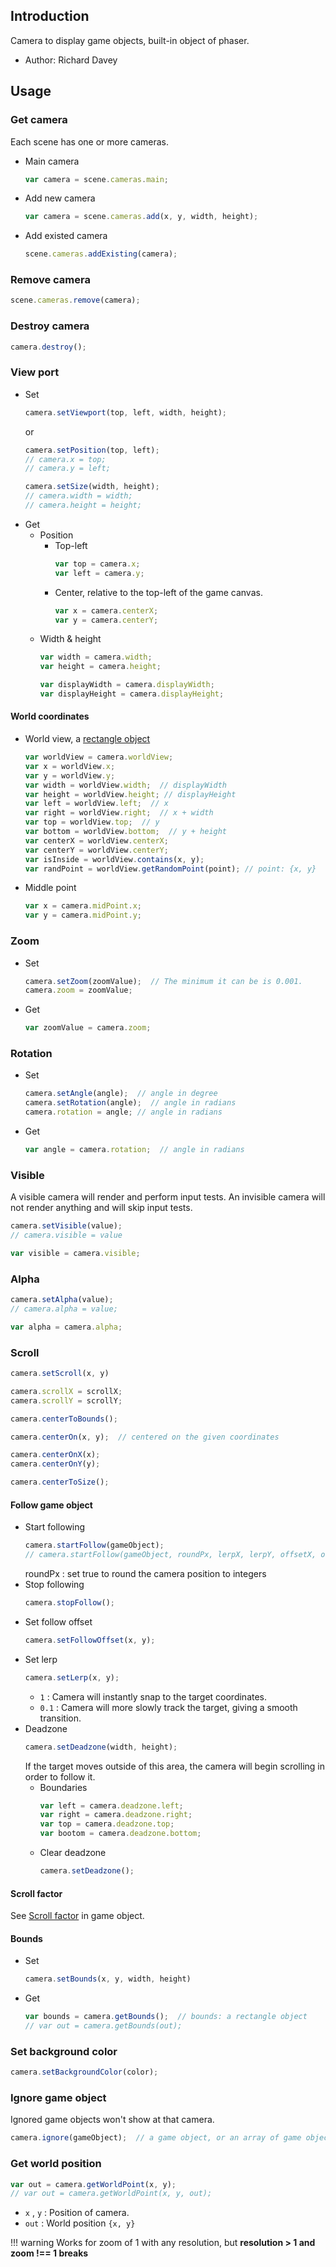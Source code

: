 ## Introduction

Camera to display game objects, built-in object of phaser.

- Author: Richard Davey

## Usage

### Get camera

Each scene has one or more cameras.

- Main camera
    ```javascript
    var camera = scene.cameras.main;
    ```
- Add new camera
    ```javascript
    var camera = scene.cameras.add(x, y, width, height);
    ```

- Add existed camera
    ```javascript
    scene.cameras.addExisting(camera);
    ```

### Remove camera

```javascript
scene.cameras.remove(camera);
```

### Destroy camera

```javascript
camera.destroy();
```

### View port

- Set
    ```javascript
    camera.setViewport(top, left, width, height);
    ```
    or
    ```javascript
    camera.setPosition(top, left);
    // camera.x = top;
    // camera.y = left;
    ```
    ```javascript
    camera.setSize(width, height);
    // camera.width = width;
    // camera.height = height;
    ```
- Get
    - Position
        - Top-left
            ```javascript
            var top = camera.x;
            var left = camera.y;
            ```
        - Center, relative to the top-left of the game canvas.
            ```javascript
            var x = camera.centerX;
            var y = camera.centerY;
            ```
    - Width & height
        ```javascript
        var width = camera.width;
        var height = camera.height;
        ```
        ```javascript
        var displayWidth = camera.displayWidth;
        var displayHeight = camera.displayHeight;
        ```

#### World coordinates

- World view, a [rectangle object](geom-rectangle.md)
    ```javascript
    var worldView = camera.worldView;
    var x = worldView.x;
    var y = worldView.y;
    var width = worldView.width;  // displayWidth
    var height = worldView.height; // displayHeight
    var left = worldView.left;  // x
    var right = worldView.right;  // x + width
    var top = worldView.top;  // y
    var bottom = worldView.bottom;  // y + height
    var centerX = worldView.centerX;
    var centerY = worldView.centerY;
    var isInside = worldView.contains(x, y);
    var randPoint = worldView.getRandomPoint(point); // point: {x, y}
    ```
- Middle point
    ```javascript
    var x = camera.midPoint.x;
    var y = camera.midPoint.y;
    ```

### Zoom

- Set
    ```javascript
    camera.setZoom(zoomValue);  // The minimum it can be is 0.001.
    camera.zoom = zoomValue;
    ```
- Get
    ```javascript
    var zoomValue = camera.zoom;
    ```

### Rotation

- Set
    ```javascript
    camera.setAngle(angle);  // angle in degree
    camera.setRotation(angle);  // angle in radians
    camera.rotation = angle; // angle in radians
    ```
- Get
    ```javascript
    var angle = camera.rotation;  // angle in radians
    ```

### Visible

A visible camera will render and perform input tests.
An invisible camera will not render anything and will skip input tests.

```javascript
camera.setVisible(value);
// camera.visible = value
```

```javascript
var visible = camera.visible;
```

### Alpha

```javascript
camera.setAlpha(value);
// camera.alpha = value;
```

```javascript
var alpha = camera.alpha;
```

### Scroll

```javascript
camera.setScroll(x, y)
```

```javascript
camera.scrollX = scrollX;
camera.scrollY = scrollY;
```

```javascript
camera.centerToBounds();
```

```javascript
camera.centerOn(x, y);  // centered on the given coordinates
```

```javascript
camera.centerOnX(x);
camera.centerOnY(y);
```

```javascript
camera.centerToSize();
```

#### Follow game object

- Start following
    ```javascript
    camera.startFollow(gameObject);
    // camera.startFollow(gameObject, roundPx, lerpX, lerpY, offsetX, offsetY);  // 
    ```
    roundPx : set true to round the camera position to integers
- Stop following
    ```javascript
    camera.stopFollow();
    ```
- Set follow offset
    ```javascript
    camera.setFollowOffset(x, y);
    ```
- Set lerp
    ```javascript
    camera.setLerp(x, y);
    ```
    - `1` : Camera will instantly snap to the target coordinates.
    - `0.1` : Camera will more slowly track the target, giving a smooth transition.
- Deadzone
    ```javascript
    camera.setDeadzone(width, height);
    ```
    If the target moves outside of this area, the camera will begin scrolling in order to follow it.
    - Boundaries
        ```javascript
        var left = camera.deadzone.left;
        var right = camera.deadzone.right;
        var top = camera.deadzone.top;
        var bootom = camera.deadzone.bottom;
        ```
    - Clear deadzone
        ```javascript
        camera.setDeadzone();
        ```

#### Scroll factor

See [Scroll factor](gameobject.md#scroll-factor) in game object.

#### Bounds

- Set
    ```javascript
    camera.setBounds(x, y, width, height)
    ```
- Get
    ```javascript
    var bounds = camera.getBounds();  // bounds: a rectangle object
    // var out = camera.getBounds(out);
    ```

### Set background color

```javascript
camera.setBackgroundColor(color);
```

### Ignore game object

Ignored game objects won't show at that camera.

```javascript
camera.ignore(gameObject);  // a game object, or an array of game objects
```

### Get world position

```javascript
var out = camera.getWorldPoint(x, y);
// var out = camera.getWorldPoint(x, y, out);
```

- `x` , `y` : Position of camera.
- `out` : World position `{x, y}`

!!! warning
    Works for zoom of 1 with any resolution, but **resolution > 1 and zoom !== 1 breaks**